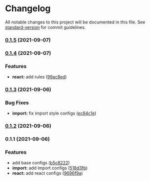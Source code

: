 # Changelog

All notable changes to this project will be documented in this file. See [standard-version](https://github.com/conventional-changelog/standard-version) for commit guidelines.

### [0.1.5](https://github.com/sozonome/eslint-config-sznm/compare/v0.1.4...v0.1.5) (2021-09-07)

### [0.1.4](https://github.com/sozonome/eslint-config-sznm/compare/v0.1.3...v0.1.4) (2021-09-07)


### Features

* **react:** add rules ([99ac8ed](https://github.com/sozonome/eslint-config-sznm/commit/99ac8edbf8ab2671a529a43c49c2fb94c7cc69fc))

### [0.1.3](https://github.com/sozonome/eslint-config-sznm/compare/v0.1.2...v0.1.3) (2021-09-06)


### Bug Fixes

* **import:** fix import style configs ([ec84c1e](https://github.com/sozonome/eslint-config-sznm/commit/ec84c1e6fa3087d95d773544ac3c3ae417dac65e))

### [0.1.2](https://github.com/sozonome/eslint-config-sznm/compare/v0.1.1...v0.1.2) (2021-09-06)

### 0.1.1 (2021-09-06)


### Features

* add base configs ([b5c8222](https://github.com/sozonome/eslint-config-sznm/commit/b5c822218a0af77e53915c3332a482f7ddc45f4e))
* **import:** add import configs ([518d3fb](https://github.com/sozonome/eslint-config-sznm/commit/518d3fb1d5d86704851f557ed26d805dac06e558))
* **react:** add react configs ([9696f9a](https://github.com/sozonome/eslint-config-sznm/commit/9696f9a0659eaa1f96a6b6245a4eef6923617678))
